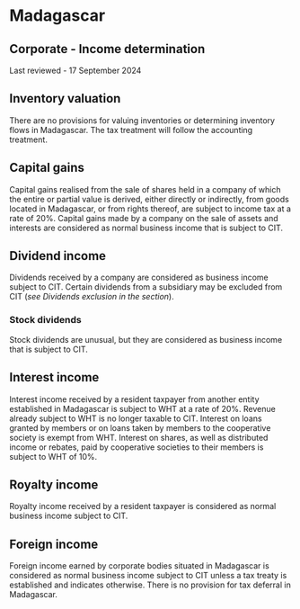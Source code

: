 # Madagascar
## Corporate - Income determination
Last reviewed - 17 September 2024
## Inventory valuation
There are no provisions for valuing inventories or determining inventory flows in Madagascar. The tax treatment will follow the accounting treatment.
## Capital gains
Capital gains realised from the sale of shares held in a company of which the entire or partial value is derived, either directly or indirectly, from goods located in Madagascar, or from rights thereof, are subject to income tax at a rate of 20%.
Capital gains made by a company on the sale of assets and interests are considered as normal business income that is subject to CIT.
## Dividend income
Dividends received by a company are considered as business income subject to CIT.
Certain dividends from a subsidiary may be excluded from CIT (_see Dividends exclusion in the_ _section_).
### Stock dividends
Stock dividends are unusual, but they are considered as business income that is subject to CIT.
## Interest income
Interest income received by a resident taxpayer from another entity established in Madagascar is subject to WHT at a rate of 20%. Revenue already subject to WHT is no longer taxable to CIT.
Interest on loans granted by members or on loans taken by members to the cooperative society is exempt from WHT.
Interest on shares, as well as distributed income or rebates, paid by cooperative societies to their members is subject to WHT of 10%.
## Royalty income
Royalty income received by a resident taxpayer is considered as normal business income subject to CIT.
## Foreign income
Foreign income earned by corporate bodies situated in Madagascar is considered as normal business income subject to CIT unless a tax treaty is established and indicates otherwise. There is no provision for tax deferral in Madagascar.
